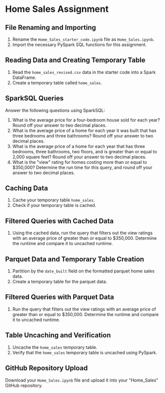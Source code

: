 # Home Sales Assignment

## File Renaming and Importing

1. Rename the `Home_Sales_starter_code.ipynb` file as `Home_Sales.ipynb`.
2. Import the necessary PySpark SQL functions for this assignment.

## Reading Data and Creating Temporary Table

1. Read the `home_sales_revised.csv` data in the starter code into a Spark DataFrame.
2. Create a temporary table called `home_sales`.

## SparkSQL Queries

Answer the following questions using SparkSQL:

1. What is the average price for a four-bedroom house sold for each year? Round off your answer to two decimal places.
2. What is the average price of a home for each year it was built that has three bedrooms and three bathrooms? Round off your answer to two decimal places.
3. What is the average price of a home for each year that has three bedrooms, three bathrooms, two floors, and is greater than or equal to 2,000 square feet? Round off your answer to two decimal places.
4. What is the "view" rating for homes costing more than or equal to $350,000? Determine the run time for this query, and round off your answer to two decimal places.

## Caching Data

1. Cache your temporary table `home_sales`.
2. Check if your temporary table is cached.

## Filtered Queries with Cached Data

1. Using the cached data, run the query that filters out the view ratings with an average price of greater than or equal to $350,000. Determine the runtime and compare it to uncached runtime.

## Parquet Data and Temporary Table Creation

1. Partition by the `date_built` field on the formatted parquet home sales data.
2. Create a temporary table for the parquet data.

## Filtered Queries with Parquet Data

1. Run the query that filters out the view ratings with an average price of greater than or equal to $350,000. Determine the runtime and compare it to uncached runtime.

## Table Uncaching and Verification

1. Uncache the `home_sales` temporary table.
2. Verify that the `home_sales` temporary table is uncached using PySpark.

## GitHub Repository Upload

Download your `Home_Sales.ipynb` file and upload it into your "Home_Sales" GitHub repository.
